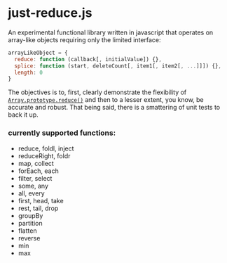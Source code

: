 # just-reduce.js

An experimental functional library written in javascript that operates on array-like objects requiring only the limited interface:
```javascript
arrayLikeObject = {
  reduce: function (callback[, initialValue]) {},
  splice: function (start, deleteCount[, item1[, item2[, ...]]]) {}, 
  length: 0
}
```
The objectives is to, first, clearly demonstrate the flexibility of [`Array.prototype.reduce()`](https://developer.mozilla.org/en-US/docs/Web/JavaScript/Reference/Global_Objects/Array/Reduce) and then to a lesser extent, you know, be accurate and robust. That being said, there is a smattering of unit tests to back it up.

### currently supported functions:

- reduce, foldl, inject 
- reduceRight, foldr
- map, collect
- forEach, each
- filter, select
- some, any
- all, every
- first, head, take
- rest, tail, drop
- groupBy
- partition
- flatten
- reverse
- min
- max